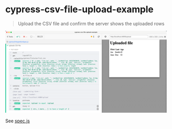 # cypress-csv-file-upload-example

> Upload the CSV file and confirm the server shows the uploaded rows

![Upload CSV file test](./images/upload.png)

See [spec.js](./cypress/integration/spec.js)
